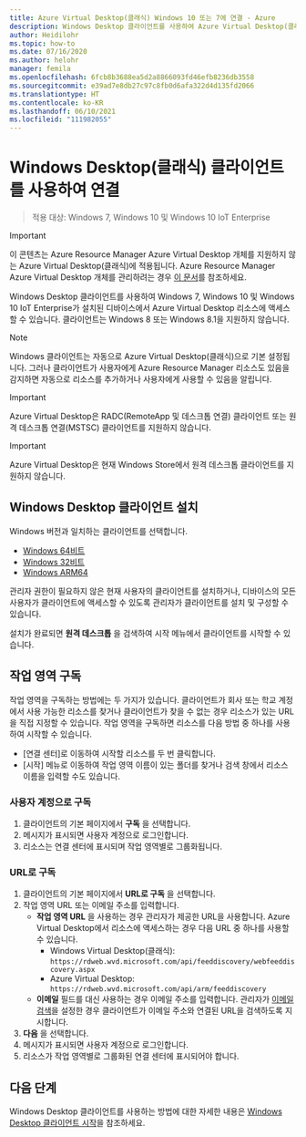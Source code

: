 ```yaml
---
title: Azure Virtual Desktop(클래식) Windows 10 또는 7에 연결 - Azure
description: Windows Desktop 클라이언트를 사용하여 Azure Virtual Desktop(클래식)에 연결하는 방법.
author: Heidilohr
ms.topic: how-to
ms.date: 07/16/2020
ms.author: helohr
manager: femila
ms.openlocfilehash: 6fcb8b3688ea5d2a8866093fd46efb8236db3558
ms.sourcegitcommit: e39ad7e8db27c97c8fb0d6afa322d4d135fd2066
ms.translationtype: HT
ms.contentlocale: ko-KR
ms.lasthandoff: 06/10/2021
ms.locfileid: "111982055"
---
```

# <a name="connect-with-the-windows-desktop-classic-client"></a>Windows Desktop(클래식) 클라이언트를 사용하여 연결

> 적용 대상: Windows 7, Windows 10 및 Windows 10 IoT Enterprise

>[!IMPORTANT]
>이 콘텐츠는 Azure Resource Manager Azure Virtual Desktop 개체를 지원하지 않는 Azure Virtual Desktop(클래식)에 적용됩니다. Azure Resource Manager Azure Virtual Desktop 개체를 관리하려는 경우 [이 문서](../connect-windows-7-10.md)를 참조하세요.

Windows Desktop 클라이언트를 사용하여 Windows 7, Windows 10 및 Windows 10 IoT Enterprise가 설치된 디바이스에서 Azure Virtual Desktop 리소스에 액세스할 수 있습니다. 클라이언트는 Windows 8 또는 Windows 8.1을 지원하지 않습니다.

>[!NOTE]
>Windows 클라이언트는 자동으로 Azure Virtual Desktop(클래식)으로 기본 설정됩니다. 그러나 클라이언트가 사용자에게 Azure Resource Manager 리소스도 있음을 감지하면 자동으로 리소스를 추가하거나 사용자에게 사용할 수 있음을 알립니다.

> [!IMPORTANT]
> Azure Virtual Desktop은 RADC(RemoteApp 및 데스크톱 연결) 클라이언트 또는 원격 데스크톱 연결(MSTSC) 클라이언트를 지원하지 않습니다.

> [!IMPORTANT]
> Azure Virtual Desktop은 현재 Windows Store에서 원격 데스크톱 클라이언트를 지원하지 않습니다.

## <a name="install-the-windows-desktop-client"></a>Windows Desktop 클라이언트 설치

Windows 버전과 일치하는 클라이언트를 선택합니다.

- [Windows 64비트](https://go.microsoft.com/fwlink/?linkid=2068602)
- [Windows 32비트](https://go.microsoft.com/fwlink/?linkid=2098960)
- [Windows ARM64](https://go.microsoft.com/fwlink/?linkid=2098961)

관리자 권한이 필요하지 않은 현재 사용자의 클라이언트를 설치하거나, 디바이스의 모든 사용자가 클라이언트에 액세스할 수 있도록 관리자가 클라이언트를 설치 및 구성할 수 있습니다.

설치가 완료되면 **원격 데스크톱** 을 검색하여 시작 메뉴에서 클라이언트를 시작할 수 있습니다.

## <a name="subscribe-to-a-workspace"></a>작업 영역 구독

작업 영역을 구독하는 방법에는 두 가지가 있습니다. 클라이언트가 회사 또는 학교 계정에서 사용 가능한 리소스를 찾거나 클라이언트가 찾을 수 없는 경우 리소스가 있는 URL을 직접 지정할 수 있습니다. 작업 영역을 구독하면 리소스를 다음 방법 중 하나를 사용하여 시작할 수 있습니다.

- [연결 센터]로 이동하여 시작할 리소스를 두 번 클릭합니다.
- [시작] 메뉴로 이동하여 작업 영역 이름이 있는 폴더를 찾거나 검색 창에서 리소스 이름을 입력할 수도 있습니다.

### <a name="subscribe-with-a-user-account"></a>사용자 계정으로 구독

1. 클라이언트의 기본 페이지에서 **구독** 을 선택합니다.
2. 메시지가 표시되면 사용자 계정으로 로그인합니다.
3. 리소스는 연결 센터에 표시되며 작업 영역별로 그룹화됩니다.

### <a name="subscribe-with-a-url"></a>URL로 구독

1. 클라이언트의 기본 페이지에서 **URL로 구독** 을 선택합니다.
2. 작업 영역 URL 또는 이메일 주소를 입력합니다.
   - **작업 영역 URL** 을 사용하는 경우 관리자가 제공한 URL을 사용합니다. Azure Virtual Desktop에서 리소스에 액세스하는 경우 다음 URL 중 하나를 사용할 수 있습니다.
     - Windows Virtual Desktop(클래식): `https://rdweb.wvd.microsoft.com/api/feeddiscovery/webfeeddiscovery.aspx`
     - Azure Virtual Desktop: `https://rdweb.wvd.microsoft.com/api/arm/feeddiscovery`
   - **이메일** 필드를 대신 사용하는 경우 이메일 주소를 입력합니다. 관리자가 [이메일 검색](/windows-server/remote/remote-desktop-services/rds-email-discovery)을 설정한 경우 클라이언트가 이메일 주소와 연결된 URL을 검색하도록 지시합니다.
3. **다음** 을 선택합니다.
4. 메시지가 표시되면 사용자 계정으로 로그인합니다.
5. 리소스가 작업 영역별로 그룹화된 연결 센터에 표시되어야 합니다.

## <a name="next-steps"></a>다음 단계

Windows Desktop 클라이언트를 사용하는 방법에 대한 자세한 내용은 [Windows Desktop 클라이언트 시작](/windows-server/remote/remote-desktop-services/clients/windowsdesktop/)을 참조하세요.
